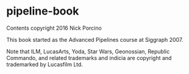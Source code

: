 # pipeline-book

Contents copyright 2016 Nick Porcino

This book started as the Advanced Pipelines course at Siggraph 2007.

Note that ILM, LucasArts, Yoda, Star Wars, Geonossian, Republic Commando, and related trademarks and indicia are copyright and trademarked by Lucasfilm Ltd.

